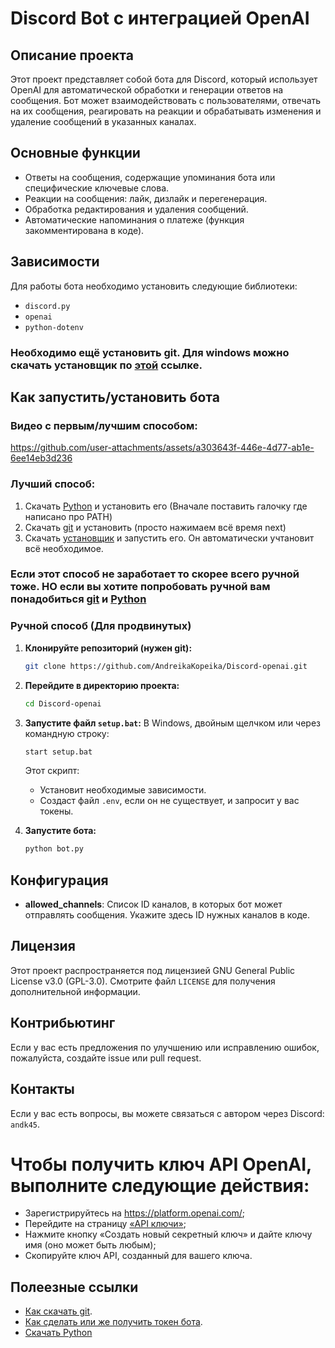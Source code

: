 # Discord Bot с интеграцией OpenAI

## Описание проекта
Этот проект представляет собой бота для Discord, который использует OpenAI для автоматической обработки и генерации ответов на сообщения. Бот может взаимодействовать с пользователями, отвечать на их сообщения, реагировать на реакции и обрабатывать изменения и удаление сообщений в указанных каналах.

## Основные функции
- Ответы на сообщения, содержащие упоминания бота или специфические ключевые слова.
- Реакции на сообщения: лайк, дизлайк и перегенерация.
- Обработка редактирования и удаления сообщений.
- Автоматические напоминания о платеже (функция закомментирована в коде).

## Зависимости
Для работы бота необходимо установить следующие библиотеки:
- `discord.py`
- `openai`
- `python-dotenv`

### Необходимо ещё установить git. Для windows можно скачать установщик по [этой](https://github.com/git-for-windows/git/releases/download/v2.46.0.windows.1/Git-2.46.0-64-bit.exe) ссылке.

## Как запустить/установить бота
### Видео с первым/лучшим способом:
https://github.com/user-attachments/assets/a303643f-446e-4d77-ab1e-6ee14eb3d236

### Лучший способ:
1. Скачать [Python](https://www.python.org/ftp/python/3.11.9/python-3.11.9-amd64.exe) и установить его (Вначале поставить галочку где написано про PATH)
2. Скачать [git](https://github.com/git-for-windows/git/releases/download/v2.46.0.windows.1/Git-2.46.0-64-bit.exe) и установить (просто нажимаем всё время next)
3. Скачать [установщик](https://github.com/AndreikaKopeika/Discord-openai/releases/download/installer2.3/auto_setupV2.3.bat) и запустить его. Он автоматически учтановит всё необходимое. 

### Если этот способ не заработает то скорее всего ручной тоже. НО если вы хотите попробовать ручной вам понадобиться [git](https://github.com/git-for-windows/git/releases/download/v2.46.0.windows.1/Git-2.46.0-64-bit.exe) и [Python](https://www.python.org/ftp/python/3.11.9/python-3.11.9-amd64.exe)

### Ручной способ (Для продвинутых)

1. **Клонируйте репозиторий (нужен git):**
   ```bash
   git clone https://github.com/AndreikaKopeika/Discord-openai.git
   ```
2. **Перейдите в директорию проекта:**
   ```bash
   cd Discord-openai
   ```
3. **Запустите файл `setup.bat`:**
   В Windows, двойным щелчком или через командную строку:
   ```bash
   start setup.bat
   ```
   Этот скрипт:
   - Установит необходимые зависимости.
   - Создаст файл `.env`, если он не существует, и запросит у вас токены.

4. **Запустите бота:**
   ```bash
   python bot.py
   ```

## Конфигурация
- **allowed_channels**: Список ID каналов, в которых бот может отправлять сообщения. Укажите здесь ID нужных каналов в коде.

## Лицензия
Этот проект распространяется под лицензией GNU General Public License v3.0 (GPL-3.0). Смотрите файл `LICENSE` для получения дополнительной информации.

## Контрибьютинг
Если у вас есть предложения по улучшению или исправлению ошибок, пожалуйста, создайте issue или pull request.

## Контакты
Если у вас есть вопросы, вы можете связаться с автором через Discord: `andk45`.

# Чтобы получить ключ API OpenAI, выполните следующие действия:

* Зарегистрируйтесь на https://platform.openai.com/;
* Перейдите на страницу [«API ключи»](https://platform.openai.com/settings/profile?tab=api-keys);
* Нажмите кнопку «Создать новый секретный ключ» и дайте ключу имя (оно может быть любым);
* Скопируйте ключ API, созданный для вашего ключа.

## Полеезные ссылки
- [Как скачать git](https://www.youtube.com/watch?v=12BIw4GdGYQ).
- [Как сделать или же получить токен бота](https://www.youtube.com/watch?v=uXl_Pi2tB2o&t=181s).
- [Скачать Python](https://www.python.org/ftp/python/3.11.9/python-3.11.9-amd64.exe)
  
